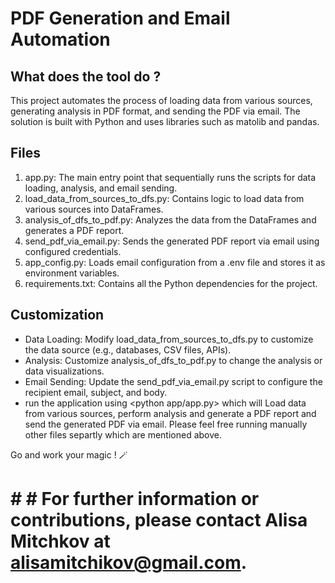 #                                        PDF Generation and Email Automation

## What does the tool do ?
This project automates the process of loading data from various sources, 
generating analysis in PDF format, and sending the PDF via email. 
The solution is built with Python and uses libraries such as matolib and pandas.

## Files
1. app.py: The main entry point that sequentially runs the scripts for data loading, analysis, and email sending.
2. load_data_from_sources_to_dfs.py: Contains logic to load data from various sources into DataFrames.
3. analysis_of_dfs_to_pdf.py: Analyzes the data from the DataFrames and generates a PDF report.
4. send_pdf_via_email.py: Sends the generated PDF report via email using configured credentials.
5. app_config.py: Loads email configuration from a .env file and stores it as environment variables.
6. requirements.txt: Contains all the Python dependencies for the project.


## Customization
- Data Loading: Modify load_data_from_sources_to_dfs.py to customize the data source (e.g., databases, CSV files, APIs).
- Analysis: Customize analysis_of_dfs_to_pdf.py to change the analysis or data visualizations.
- Email Sending: Update the send_pdf_via_email.py script to configure the recipient email, subject, and body.
- run the application using <python app/app.py> which will Load data from various sources, perform analysis and generate a PDF report and send the generated PDF via email. Please feel free running manually other files separtly which are mentioned above.

Go and work your magic ! 🪄

# # # For further information or contributions, please contact Alisa Mitchkov at alisamitchikov@gmail.com.